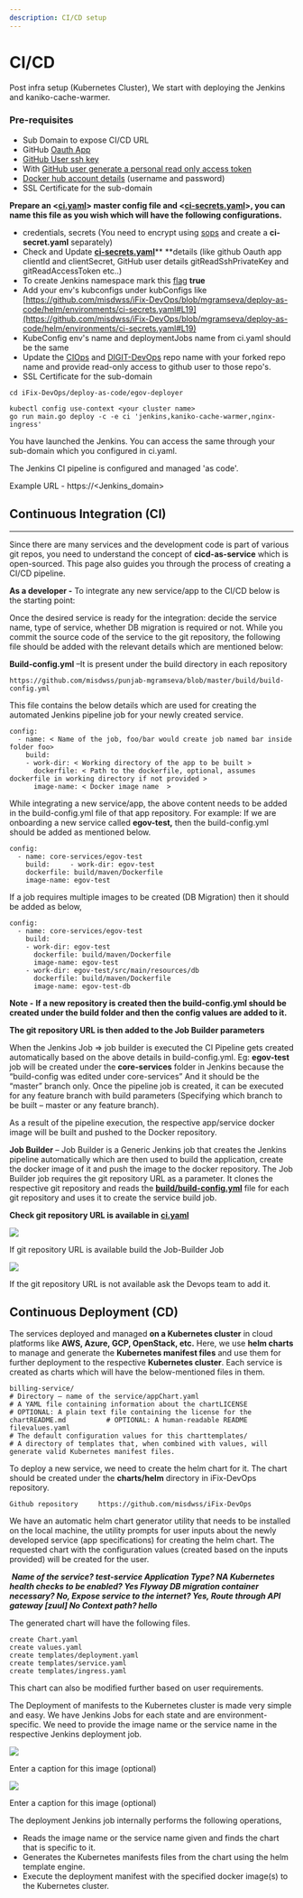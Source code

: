 ```yaml
---
description: CI/CD setup
---
```


# CI/CD

Post infra setup (Kubernetes Cluster), We start with deploying the Jenkins and kaniko-cache-warmer.

### Pre-requisites

* Sub Domain to expose CI/CD URL
* GitHub [Oauth App](https://docs.github.com/en/developers/apps/building-oauth-apps/creating-an-oauth-app)
* [GitHub User ssh key](https://docs.github.com/en/developers/apps/building-oauth-apps/creating-an-oauth-app)
* With [GitHub user generate a personal read only access token](https://docs.github.com/en/github/authenticating-to-github/keeping-your-account-and-data-secure/creating-a-personal-access-token)&#x20;
* [Docker hub account details](https://hub.docker.com/signup) (username and password)
*   SSL Certificate for the sub-domain



**Prepare an <**[**ci.yaml**](https://github.com/misdwss/iFix-DevOps/blob/mgramseva/deploy-as-code/helm/environments/ci.yaml)**> master config file and <**[**ci-secrets.yaml**](https://github.com/misdwss/iFix-DevOps/blob/mgramseva/deploy-as-code/helm/environments/ci-secrets.yaml)**>, you can name this file as you wish which will have the following configurations.**

* credentials, secrets (You need to encrypt using [sops](https://github.com/mozilla/sops#updatekeys-command) and create a **ci-secret.yaml** separately)
* Check and Update [**ci-secrets.yaml**](https://github.com/misdwss/iFix-DevOps/blob/mgramseva/deploy-as-code/helm/environments/ci-secrets.yaml)** **details (like github Oauth app clientId and clientSecret, GitHub user details gitReadSshPrivateKey and gitReadAccessToken etc..)
* To create Jenkins namespace mark this [flag](https://github.com/egovernments/DIGIT-DevOps/blob/release/deploy-as-code/helm/environments/ci-demo.yaml#L5) **true**
* Add your env's kubconfigs under kubConfigs like [https://github.com/misdwss/iFix-DevOps/blob/mgramseva/deploy-as-code/helm/environments/ci-secrets.yaml#L19](https://github.com/misdwss/iFix-DevOps/blob/mgramseva/deploy-as-code/helm/environments/ci-secrets.yaml#L19)
* KubeConfig env's name and deploymentJobs name from ci.yaml should be the same&#x20;
* Update the [CIOps](https://github.com/misdwss/CIOps) and [DIGIT-DevOps](https://github.com/misdwss/iFix-DevOps) repo name with your forked repo name and provide read-only access to github user to those repo's.
* SSL Certificate for the sub-domain

```
cd iFix-DevOps/deploy-as-code/egov-deployer
```

```
kubectl config use-context <your cluster name>
go run main.go deploy -c -e ci 'jenkins,kaniko-cache-warmer,nginx-ingress'
```

You have launched the Jenkins. You can access the same through your sub-domain which you configured in ci.yaml.

The Jenkins CI pipeline is configured and managed 'as code'.

​Example URL - https://\<Jenkins\_domain>​



## **Continuous Integration (CI)** <a href="continuous-integration-ci" id="continuous-integration-ci"></a>

****

Since there are many services and the development code is part of various git repos, you need to understand the concept of **cicd-as-service** which is open-sourced. This page also guides you through the process of creating a CI/CD pipeline.

**As a developer -** To integrate any new service/app to the CI/CD below is the starting point:

Once the desired service is ready for the integration: decide the service name, type of service, whether DB migration is required or not. While you commit the source code of the service to the git repository, the following file should be added with the relevant details which are mentioned below:

**Build-config.yml** –It is present under the build directory in each repository

```
https://github.com/misdwss/punjab-mgramseva/blob/master/build/build-config.yml
```

This file contains the below details which are used for creating the automated Jenkins pipeline job for your newly created service.

```
config:
  - name: < Name of the job, foo/bar would create job named bar inside folder foo>
    build:
    - work-dir: < Working directory of the app to be built >
      dockerfile: < Path to the dockerfile, optional, assumes dockerfile in working directory if not provided >
      image-name: < Docker image name  >
```

While integrating a new service/app, the above content needs to be added in the build-config.yml file of that app repository. For example: If we are onboarding a new service called **egov-test,** then the build-config.yml should be added as mentioned below.

```
config:   
  - name: core-services/egov-test     
    build:     - work-dir: egov-test       
    dockerfile: build/maven/Dockerfile       
    image-name: egov-test
```

If a job requires multiple images to be created (DB Migration) then it should be added as below,

```
config:   
  - name: core-services/egov-test     
    build:     
    - work-dir: egov-test       
      dockerfile: build/maven/Dockerfile       
      image-name: egov-test     
    - work-dir: egov-test/src/main/resources/db       
      dockerfile: build/maven/Dockerfile       
      image-name: egov-test-db
```

**Note -** **If a new repository is created then the build-config.yml should be created under the build folder and then the config values are added to it.**

**The git repository URL is then added to the Job Builder parameters**

When the Jenkins Job => job builder is executed the CI Pipeline gets created automatically based on the above details in build-config.yml. Eg: **egov-test** job will be created under the **core-services** folder in Jenkins because the “build-config was edited under core-services” And it should be the “master” branch only. Once the pipeline job is created, it can be executed for any feature branch with build parameters (Specifying which branch to be built – master or any feature branch).

As a result of the pipeline execution, the respective app/service docker image will be built and pushed to the Docker repository.

**Job Builder** – Job Builder is a Generic Jenkins job that creates the Jenkins pipeline automatically which are then used to build the application, create the docker image of it and push the image to the docker repository. The Job Builder job requires the git repository URL as a parameter. It clones the respective git repository and reads the [**build/build-config.yml**](https://github.com/misdwss/punjab-mgramseva/blob/master/build/build-config.yml) file for each git repository and uses it to create the service build job.

‌**Check git repository URL is available in** [**ci.yaml**](https://github.com/misdwss/iFix-DevOps/blob/mgramseva/deploy-as-code/helm/environments/ci.yaml)​[‌](https://github.com/egovernments/eGov-infraOps/blob/master/helm/environments/ci.yaml)‌

![](https://gblobscdn.gitbook.com/assets%2F-MERG\_iQW5oN4ukgXP8K%2Fsync%2F3b7e0c5ac4c5064192777b45de690069ff11a674.png?alt=media)

If git repository URL is available build the Job-Builder Job

![](https://gblobscdn.gitbook.com/assets%2F-MERG\_iQW5oN4ukgXP8K%2Fsync%2F402d59e5650213e9bbd0631717d6201307e02e2f.png?alt=media)

If the git repository URL is not available ask the Devops team to add it.

## **Continuous Deployment (CD)**‌ <a href="continuous-deployment-cd" id="continuous-deployment-cd"></a>

The services deployed and managed **on a Kubernetes cluster** in cloud platforms like **AWS, Azure, GCP, OpenStack, etc.** Here, we use **helm charts** to manage and generate the **Kubernetes manifest files** and use them for further deployment to the respective **Kubernetes cluster**. Each service is created as charts which will have the below-mentioned files in them.

```
billing-service/   
# Directory – name of the service/appChart.yaml         
# A YAML file containing information about the chartLICENSE            
# OPTIONAL: A plain text file containing the license for the chartREADME.md          # OPTIONAL: A human-readable README filevalues.yaml        
# The default configuration values for this charttemplates/         
# A directory of templates that, when combined with values, will generate valid Kubernetes manifest files.
```

To deploy a new service, we need to create the helm chart for it. The chart should be created under the **charts/helm** directory in iFix-DevOps repository.

```
Github repository     https://github.com/misdwss/iFix-DevOps
```

We have an automatic helm chart generator utility that needs to be installed on the local machine, the utility prompts for user inputs about the newly developed service (app specifications) for creating the helm chart. The requested chart with the configuration values (created based on the inputs provided) will be created for the user.

‌ _**Name of the service? test-service Application Type? NA Kubernetes health checks to be enabled? Yes Flyway DB migration container necessary? No, Expose service to the internet? Yes, Route through API gateway \[zuul] No Context path? hello**_‌

The generated chart will have the following files.

```
create Chart.yaml
create values.yaml
create templates/deployment.yaml
create templates/service.yaml
create templates/ingress.yaml
```

This chart can also be modified further based on user requirements.

The Deployment of manifests to the Kubernetes cluster is made very simple and easy. We have Jenkins Jobs for each state and are environment-specific. We need to provide the image name or the service name in the respective Jenkins deployment job.

![](https://gblobscdn.gitbook.com/assets%2F-MERG\_iQW5oN4ukgXP8K%2Fsync%2Fe39a9063f0ae56f845ba2230786302c0d4e957e6.png?alt=media)

Enter a caption for this image (optional)

![](https://gblobscdn.gitbook.com/assets%2F-MERG\_iQW5oN4ukgXP8K%2Fsync%2F5e19cdbb9eb18d76fdd2b4f28c5aed5c8bf377e2.png?alt=media)

Enter a caption for this image (optional)

‌The deployment Jenkins job internally performs the following operations,‌

* Reads the image name or the service name given and finds the chart that is specific to it.
* Generates the Kubernetes manifests files from the chart using the helm template engine.
* Execute the deployment manifest with the specified docker image(s) to the Kubernetes cluster.
